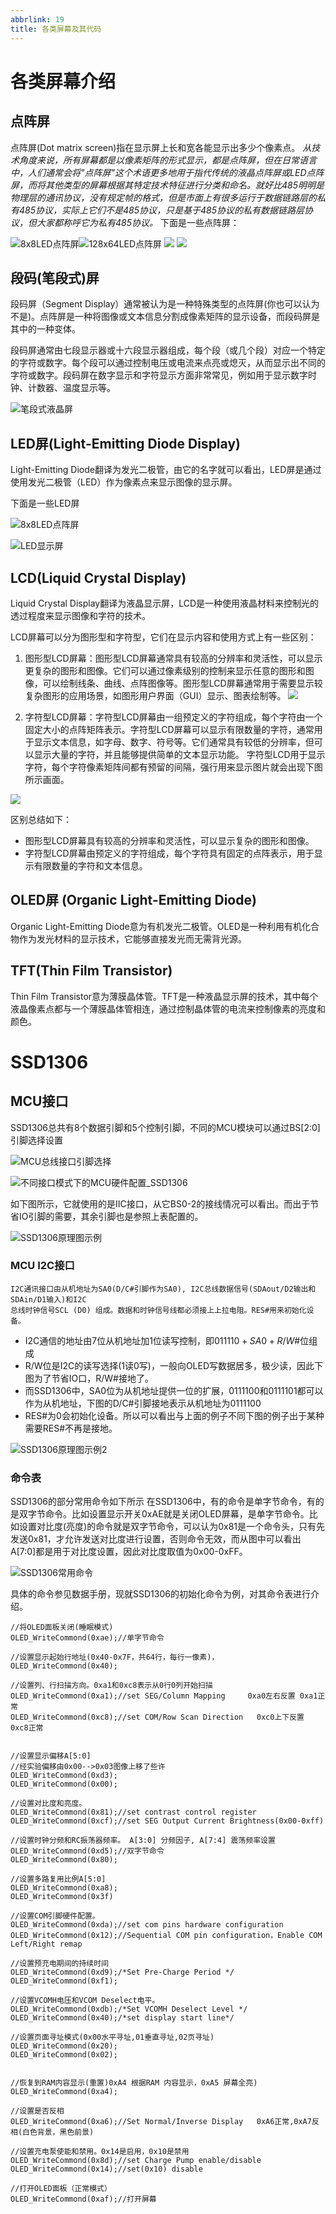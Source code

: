 ```yaml
---
abbrlink: 19
title: 各类屏幕及其代码
---
```

# 各类屏幕介绍

## 点阵屏

点阵屏(Dot matrix screen)指在显示屏上长和宽各能显示出多少个像素点。
*从技术角度来说，所有屏幕都是以像素矩阵的形式显示，都是点阵屏，但在日常语言中，人们通常会将"点阵屏"这个术语更多地用于指代传统的液晶点阵屏或LED点阵屏，而将其他类型的屏幕根据其特定技术特征进行分类和命名。就好比485明明是物理层的通讯协议，没有规定帧的格式，但是市面上有很多运行于数据链路层的私有485协议，实际上它们不是485协议，只是基于485协议的私有数据链路层协议，但大家都称呼它为私有485协议。*
下面是一些点阵屏：

![8x8LED点阵屏](assets/各类屏幕及其代码.assets/8x8LED点阵屏.png)![128x64LED点阵屏](assets/各类屏幕及其代码.assets/128x64LED点阵屏.png)
![](assets/关于各类面板的灯以及液晶显示屏.assets/1602点阵型字符液晶显示屏.png)
![](assets/各类屏幕及其代码.assets/12864点阵型图形液晶显示屏.png)


## 段码(笔段式)屏

段码屏（Segment Display）通常被认为是一种特殊类型的点阵屏(你也可以认为不是)。点阵屏是一种将图像或文本信息分割成像素矩阵的显示设备，而段码屏是其中的一种变体。

段码屏通常由七段显示器或十六段显示器组成，每个段（或几个段）对应一个特定的字符或数字。每个段可以通过控制电压或电流来点亮或熄灭，从而显示出不同的字符或数字。段码屏在数字显示和字符显示方面非常常见，例如用于显示数字时钟、计数器、温度显示等。

![笔段式液晶屏](assets/关于各类面板的灯以及液晶显示屏.assets/笔段式液晶屏.png)

## LED屏(Light-Emitting Diode Display)

Light-Emitting Diode翻译为发光二极管，由它的名字就可以看出，LED屏是通过使用发光二极管（LED）作为像素点来显示图像的显示屏。

下面是一些LED屏

![8x8LED点阵屏](assets/各类屏幕及其代码.assets/8x8LED点阵屏.png)

![LED显示屏](assets/各类屏幕及其代码.assets/LED显示屏.png)

## LCD(Liquid Crystal Display)

Liquid Crystal Display翻译为液晶显示屏，LCD是一种使用液晶材料来控制光的透过程度来显示图像和字符的技术。

LCD屏幕可以分为图形型和字符型，它们在显示内容和使用方式上有一些区别：

1. 图形型LCD屏幕：图形型LCD屏幕通常具有较高的分辨率和灵活性，可以显示更复杂的图形和图像。它们可以通过像素级别的控制来显示任意的图形和图像，可以绘制线条、曲线、点阵图像等。图形型LCD屏幕通常用于需要显示较复杂图形的应用场景，如图形用户界面（GUI）显示、图表绘制等。
![](assets/各类屏幕及其代码.assets/12864点阵型图形液晶显示屏.png)

2. 字符型LCD屏幕：字符型LCD屏幕由一组预定义的字符组成，每个字符由一个固定大小的点阵矩阵表示。字符型LCD屏幕可以显示有限数量的字符，通常用于显示文本信息，如字母、数字、符号等。它们通常具有较低的分辨率，但可以显示大量的字符，并且能够提供简单的文本显示功能。
   字符型LCD用于显示字符，每个字符像素矩阵间都有预留的间隔，强行用来显示图片就会出现下图所示画面。

![](assets/关于各类面板的灯以及液晶显示屏.assets/1602点阵型字符液晶显示屏.png)

区别总结如下：

- 图形型LCD屏幕具有较高的分辨率和灵活性，可以显示复杂的图形和图像。
- 字符型LCD屏幕由预定义的字符组成，每个字符具有固定的点阵表示，用于显示有限数量的字符和文本信息。

## OLED屏 (Organic Light-Emitting Diode)

Organic Light-Emitting Diode意为有机发光二极管。OLED是一种利用有机化合物作为发光材料的显示技术，它能够直接发光而无需背光源。

## TFT(Thin Film Transistor)

Thin Film Transistor意为薄膜晶体管。TFT是一种液晶显示屏的技术，其中每个液晶像素点都与一个薄膜晶体管相连，通过控制晶体管的电流来控制像素的亮度和颜色。

# SSD1306

## MCU接口

SSD1306总共有8个数据引脚和5个控制引脚，不同的MCU模块可以通过BS[2:0]引脚选择设置

![MCU总线接口引脚选择](assets/各类屏幕及其代码.assets/MCU总线接口引脚选择.png)



![不同接口模式下的MCU硬件配置_SSD1306](assets/各类屏幕及其代码.assets/不同接口模式下的MCU硬件配置_SSD1306.png)

如下图所示，它就使用的是IIC接口，从它BS0-2的接线情况可以看出。而出于节省IO引脚的需要，其余引脚也是参照上表配置的。

![SSD1306原理图示例](assets/各类屏幕及其代码.assets/SSD1306原理图示例.png)

### MCU I2C接口

```
I2C通讯接口由从机地址为SA0(D/C#引脚作为SA0), I2C总线数据信号(SDAout/D2输出和SDAin/D1输入)和I2C
总线时钟信号SCL (D0) 组成。数据和时钟信号线都必须接上上拉电阻。RES#用来初始化设
备。
```

- I2C通信的地址由7位从机地址加1位读写控制，即$011110 + SA0+R/W\#$位组成
- R/W位是I2C的读写选择(1读0写)，一般向OLED写数据居多，极少读，因此下图为了节省IO口，R/W#接地了。
- 而SSD1306中，SA0位为从机地址提供一位的扩展，0111100和0111101都可以作为从机地址，下图的D/C#引脚接地表示从机地址为0111100
- RES#为0会初始化设备。所以可以看出与上面的例子不同下图的例子出于某种需要RES#不再是接地。

![SSD1306原理图示例2](assets/各类屏幕及其代码.assets/SSD1306原理图示例2.png)

### 命令表

SSD1306的部分常用命令如下所示
在SSD1306中，有的命令是单字节命令，有的是双字节命令。比如设置显示开关0xAE就是关闭OLED屏幕，是单字节命令。比如设置对比度(亮度)的命令就是双字节命令，可以认为0x81是一个命令头，只有先发送0x81，才允许发送对比度进行设置，否则命令无效，而从图中可以看出A[7:0]都是用于对比度设置，因此对比度取值为0x00-0xFF。

![SSD1306常用命令](assets/各类屏幕及其代码.assets/SSD1306常用命令.png)

具体的命令参见数据手册，现就SSD1306的初始化命令为例，对其命令表进行介绍。

```
//将OLED面板关闭(睡眠模式)
OLED_WriteCommond(0xae);//单字节命令

//设置显示起始行地址(0x40-0x7F，共64行，每行一像素)，
OLED_WriteCommond(0x40); 

//设置列、行扫描方向。0xa1和0xc8表示从0行0列开始扫描
OLED_WriteCommond(0xa1);//set SEG/Column Mapping     0xa0左右反置 0xa1正常
OLED_WriteCommond(0xc8);//set COM/Row Scan Direction   0xc0上下反置 0xc8正常


//设置显示偏移A[5:0]
//经实验偏移由0x00-->0x03图像上移了些许
OLED_WriteCommond(0xd3);
OLED_WriteCommond(0x00);

//设置对比度和亮度。
OLED_WriteCommond(0x81);//set contrast control register
OLED_WriteCommond(0xcf);//set SEG Output Current Brightness(0x00-0xff)

//设置时钟分频和RC振荡器频率。 A[3:0] 分频因子, A[7:4] 震荡频率设置
OLED_WriteCommond(0xd5);//双字节命令
OLED_WriteCommond(0x80);

//设置多路复用比例A[5:0]
OLED_WriteCommond(0xa8);
OLED_WriteCommond(0x3f)

//设置COM引脚硬件配置。
OLED_WriteCommond(0xda);//set com pins hardware configuration
OLED_WriteCommond(0x12);//Sequential COM pin configuration，Enable COM Left/Right remap

//设置预充电期间的持续时间
OLED_WriteCommond(0xd9);/*Set Pre-Charge Period */
OLED_WriteCommond(0xf1);

//设置VCOMH电压和VCOM Deselect电平。
OLED_WriteCommond(0xdb);/*Set VCOMH Deselect Level */
OLED_WriteCommond(0x40);/*set display start line*/  

//设置页面寻址模式(0x00水平寻址,01垂直寻址,02页寻址)
OLED_WriteCommond(0x20);
OLED_WriteCommond(0x02);


//恢复到RAM内容显示(重置)0xA4 根据RAM 内容显示，0xA5 屏幕全亮)
OLED_WriteCommond(0xa4);

//设置是否反相
OLED_WriteCommond(0xa6);//Set Normal/Inverse Display   0xA6正常,0xA7反相(白色背景，黑色前景)

//设置充电泵使能和禁用。0x14是启用，0x10是禁用
OLED_WriteCommond(0x8d);//set Charge Pump enable/disable
OLED_WriteCommond(0x14);//set(0x10) disable

//打开OLED面板（正常模式）
OLED_WriteCommond(0xaf);//打开屏幕
```

